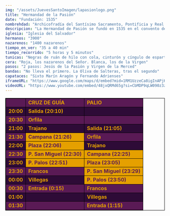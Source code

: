 ```yaml
---
img: "/assets/JuevesSantoImagen/lapasionlogo.png"
title: "Hermandad de la Pasión"
date: "Fundación: 1535"
nombrehdad: "Archicofradía del Santísimo Sacramento, Pontificia y Real de Nazarenos de Nuestro Padre Jesús de la Pasión y Nuestra Madre y Señora de la Merced"
descripcion: "La Hermandad de Pasión se fundó en 1535 en el convento de la Merced, siguiendo a la Pasión de Valladolid. Tras estar en los templos de San Julián, San Vicente y San Miguel, se estableció a partir de 1868 en el Salvador. La fusión con la Sacramental de la Parroquia consta de 1918.La hermandad celebró el año pasado el 450 aniversario del nacimiento de Martínez Montañés, el 150 aniversario de su llegada al Salvador, el centenario de su fusión con la Sacramental y el octavo centenario de la fundación de la orden de la Merced."
iglesia: "Iglesia del Salvador"
hermanos: "3900"
nazarenos: "1400 nazarenos"
tiempo_en_ver: "35 a 40 min"
tiempo_recorrido: "5 horas y 5 minutos"
tunicas: "Negras de ruán de hilo con cola, cinturón y cíngulo de esparto"
cera: "Roja, los nazarenos del Señor. Blanca, los de la Virgen"
pasos: "2 pasos: Jesús de la Pasión y Virgen de la Merced"
bandas: "No lleva el primero. La Oliva de Salteras, tras el segundo"
capataces: "Sixto Marín Aragón y Fernando Adrienses"
iframeURL: "https://www.google.com/maps/d/embed?mid=1RM1UzzeCa8igInAPjHY2MSjSc73fNOfc&ehbc=2E312F"
videoURL: "https://www.youtube.com/embed/48jxQRMd65g?si=CbMDP9qLW090z3zz"
---
```


<table class="recorrido" style="width: 100%; border-collapse: collapse; text-align: left; border: 1px solid black;">
  <tbody>
    <tr style="background-color: #5a1a55; color: #e5a000; font-weight: bold;">
      <td style="border: 1px solid black; text-align: center;"></td>
      <td style="border: 1px solid black;">CRUZ DE GUÍA</td>
      <td style="border: 1px solid black;">PALIO</td>
    </tr>
    <tr style="background-color: #2e0b37; color: #e5a000; font-weight: bold;">
      <td style="border: 1px solid black; text-align: center;">20:00</td>
      <td style="border: 1px solid black;">Salida (20:10)</td>
      <td style="border: 1px solid black;"></td>
    </tr>
    <tr style="background-color: #5a1a55; color: #e5a000; font-weight: bold;">
      <td style="border: 1px solid black; text-align: center;">20:30</td>
      <td style="border: 1px solid black;">Orfila</td>
      <td style="border: 1px solid black;"></td>
    </tr>
    <tr style="background-color: #2e0b37; color: #e5a000; font-weight: bold;">
      <td style="border: 1px solid black; text-align: center;">21:00</td>
      <td style="border: 1px solid black;">Trajano</td>
      <td style="border: 1px solid black;">Salida (21:05)</td>
    </tr>
    <tr style="background-color: #5a1a55; color: #e5a000; font-weight: bold;">
      <td style="border: 1px solid black; text-align: center;">21:30</td>
      <td style="border: 1px solid black; background-color: #e5a000; color: #5a1a55;">Campana (21:26)</td>
      <td style="border: 1px solid black;">Orfila</td>
    </tr>
    <tr style="background-color: #2e0b37; color: #e5a000; font-weight: bold;">
      <td style="border: 1px solid black; text-align: center;">22:00</td>
      <td style="border: 1px solid black; background-color: #e5a000; color: #5a1a55;">Plaza (22:06)</td>
      <td style="border: 1px solid black;">Trajano</td>
    </tr>
    <tr style="background-color: #5a1a55; color: #e5a000; font-weight: bold;">
      <td style="border: 1px solid black; text-align: center;">22:30</td>
      <td style="border: 1px solid black; background-color: #e5a000; color: #5a1a55;">P. San Miguel (22:30)</td>
      <td style="border: 1px solid black; background-color: #e5a000; color: #5a1a55;">Campana (22:25)</td>
    </tr>
    <tr style="background-color: #2e0b37; color: #e5a000; font-weight: bold;">
      <td style="border: 1px solid black; text-align: center;">23:00</td>
      <td style="border: 1px solid black; background-color: #e5a000; color: #5a1a55;">P. Palos (22:51)</td>
      <td style="border: 1px solid black; background-color: #e5a000; color: #5a1a55;">Plaza (23:05)</td>
    </tr>
    <tr style="background-color: #5a1a55; color: #e5a000; font-weight: bold;">
      <td style="border: 1px solid black; text-align: center;">23:30</td>
      <td style="border: 1px solid black;">Francos</td>
      <td style="border: 1px solid black; background-color: #e5a000; color: #5a1a55;">P. San Miguel (23:29)</td>
    </tr>
    <tr style="background-color: #2e0b37; color: #e5a000; font-weight: bold;">
      <td style="border: 1px solid black; text-align: center;">00:00</td>
      <td style="border: 1px solid black;">Villegas</td>
      <td style="border: 1px solid black; background-color: #e5a000; color: #5a1a55;">P. Palos (23:50)</td>
    </tr>
    <tr style="background-color: #5a1a55; color: #e5a000; font-weight: bold;">
      <td style="border: 1px solid black; text-align: center;">00:30</td>
      <td style="border: 1px solid black;">Entrada (0:15)</td>
      <td style="border: 1px solid black;">Francos</td>
    </tr>
    <tr style="background-color: #2e0b37; color: #e5a000; font-weight: bold;">
      <td style="border: 1px solid black; text-align: center;">01:00</td>
      <td style="border: 1px solid black;"></td>
      <td style="border: 1px solid black;">Villegas</td>
    </tr>
    <tr style="background-color: #5a1a55; color: #e5a000; font-weight: bold;">
      <td style="border: 1px solid black; text-align: center;">01:30</td>
      <td style="border: 1px solid black;"></td>
      <td style="border: 1px solid black;">Entrada (1:15)</td>
    </tr>
  </tbody>
</table>